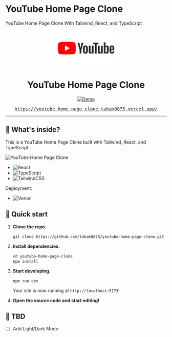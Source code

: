 # YouTube Home Page Clone

YouTube Home Page Clone With Tailwind, React, and TypeScript

<p align="center">
  <picture>
  <img src="./src/assets/youtube-logo.png" width="200" alt="Logo for YouTube" />
</picture>
</p>

<h1 align="center">YouTube Home Page Clone
</h1>

<p align="center">
  <a href="https://youtube-home-page-clone-taham8875.vercel.app/"
    ><img
      alt="Demo"
      src="https://img.shields.io/badge/demo-online-green.svg?style=flat-square"
    />
    </a>
</p>

<p align="center" style="font-family: monospace">
  <a href="https://youtube-home-page-clone-taham8875.vercel.app/"
    >https://youtube-home-page-clone-taham8875.vercel.app/
    </a>
</p>

---

## 🧐 What's inside?

This is a YouTube Home Page Clone built with Tailwind, React, and TypeScript.

![YouTube Home Page Clone](image.png)

- ![React](https://img.shields.io/badge/React-%2320232a.svg?style=for-the-badge&logo=react&logoColor=%2361DAFB)
- ![TypeScript](https://img.shields.io/badge/typescript-%23007ACC.svg?style=for-the-badge&logo=typescript&logoColor=white)
- ![TailwindCSS](https://img.shields.io/badge/tailwindcss-%2338B2AC.svg?style=for-the-badge&logo=tailwind-css&logoColor=white)

Deployment:

- ![Vercel](https://img.shields.io/badge/vercel-%23000000.svg?style=for-the-badge&logo=vercel&logoColor=white)

## 🚀 Quick start

1. **Clone the repo.**

    ```shell
    git clone https://github.com/taham8875/youtube-home-page-clone.git
    ```

2. **Install dependencies.**

    ```shell
    cd youtube-home-page-clone
    npm install
    ```

3. **Start developing.**

    ```shell
    npm run dev
    ```

    Your site is now running at `http://localhost:5173`!

4. **Open the source code and start editing!**

## 📝 TBD

- [ ] Add Light/Dark Mode
